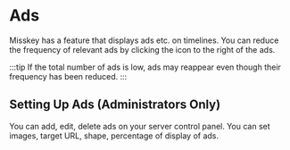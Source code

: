 # Ads

Misskey has a feature that displays ads etc. on timelines.
You can reduce the frequency of relevant ads by clicking the icon to the right of the ads.

:::tip
If the total number of ads is low, ads may reappear even though their frequency has been reduced.
:::

## Setting Up Ads (Administrators Only)

You can add, edit, delete ads on your server control panel. You can set images, target URL, shape, percentage of display of ads.
